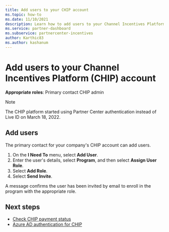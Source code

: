 ```yaml
---
title: Add users to your CHIP account
ms.topic: how-to
ms.date: 11/10/2021
description: Learn how to add users to your Channel Incentives Platform (CHIP) account. The CHIP platform will be retired at the end of 2021.
ms.service: partner-dashboard
ms.subservice: partnercenter-incentives
author: Karthic83
ms.author: kashanum
---
```


# Add users to your Channel Incentives Platform (CHIP) account

**Appropriate roles**: Primary contact CHIP admin

> [!NOTE]
> The CHIP platform started using Partner Center authentication instead of Live ID on March 18, 2022.

## Add users

The primary contact for your company's CHIP account can add users.

1. On the **I Need To** menu, select **Add User**.
2. Enter the user's details, select **Program**, and then select **Assign User Role**.
3. Select **Add Role**.
4. Select **Send Invite**.

A message confirms the user has been invited by email to enroll in the program with the appropriate role.

## Next steps

- [Check CHIP payment status](chip-payment-status.md)
- [Azure AD authentication for CHIP](chip-check-access.md)
